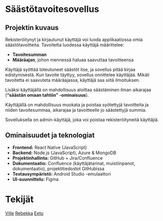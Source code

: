 # Säästötavoitesovellus

## Projektin kuvaus
Rekisteröitynyt ja kirjautunut käyttäjä voi luoda applikaatiossa omia säästötavoitteita. Tavoitetta luodessa käyttäjä määrittelee:

- **Tavoitesumman**
- **Määräajan**, johon mennessä haluaa saavuttaa tavoitteensa

Käyttäjä syöttää toteutuneet säästöt itse, ja sovellus pitää kirjaa edistymisestä. Kun tavoite täyttyy, sovellus onnittelee käyttäjää. Mikäli tavoitetta ei saavuteta määräajassa, käyttäjä saa siitä ilmoituksen.

Lisäksi käyttäjällä on mahdollisuus aloittaa säästäminen ilman aikarajaa  (**“säästän omaan tahtiin” -ominaisuus**).

Käyttäjällä on mahdollisuus muokata ja poistaa syötettyjä tavoitteita ja niiden tavoitesummaa, aikarajaa ja tavoitteelle jo säästettyjä summia.

Sovelluksella on admin-käyttäjä, joka voi poistaa rekisteröityneitä käyttäjiä.

## Ominaisuudet ja teknologiat

- **Frontend:** React Native (JavaScript)  
- **Backend:** Node.js (JavaScript), Azure & MongoDB  
- **Projektinhallinta:** GitHub + Jira/Confluence  
- **Dokumentaatio:** Confluence (käyttäjätarinat, muistiinpanot, dokumentaatio), projektitiedostot GitHubissa  
- **Testausympäristö:** Android Studio -emulaattori  
- **UI-suunnittelu:** Figma

# Tekijät

[Ville](https://github.com/ville23023)
[Rebekka](https://github.com/Rebepekka)
[Eetu](https://github.com/EetuHAMK)
